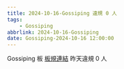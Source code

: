 ```yaml
---
title: 2024-10-16-Gossiping 違規 0 人
tags:
    - Gossiping
abbrlink: 2024-10-16-Gossiping
date: Gossiping-2024-10-16 12:00:00
---
```

Gossiping 板 [板規連結](https://www.ptt.cc/bbs/Gossiping/M.1637425085.A.07D.html)
昨天違規 0 人
